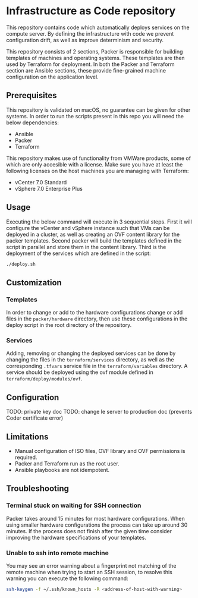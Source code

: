 # Infrastructure as Code repository

This repository contains code which automatically deploys services on the compute server. By defining the infrastructure with code we prevent configuration drift, as well as improve determinism and security.

This repository consists of 2 sections, Packer is responsible for building templates of machines and operating systems. These templates are then used by Terraform for deployment. In both the Packer and Terraform section are Ansible sections, these provide fine-grained machine configuration on the application level.

## Prerequisites

This repository is validated on macOS, no guarantee can be given for other systems. In order to run the scripts present in this repo you will need the below dependencies:

- Ansible
- Packer
- Terraform

This repository makes use of functionality from VMWare products, some of which are only accesible with a license. Make sure you have at least the following licenses on the host machines you are managing with Terraform:

- vCenter 7.0 Standard
- vSphere 7.0 Enterprise Plus

## Usage

Executing the below command will execute in 3 sequential steps. First it will configure the vCenter and vSphere instance such that VMs can be deployed in a cluster, as well as creating an OVF content library for the packer templates. Second packer will build the templates defined in the script in parallel and store them in the content library. Third is the deployment of the services which are defined in the script:

```sh
./deploy.sh
```

## Customization

### Templates

In order to change or add to the hardware configurations change or add files in the `packer/hardware` directory, then use these configurations in the deploy script in the root directory of the repository.

### Services

Adding, removing or changing the deployed services can be done by changing the files in the `terraform/services` directory, as well as the corresponding `.tfvars` service file in the `terraform/variables` directory. A service should be deployed using the ovf module defined in `terraform/deploy/modules/ovf`.

## Configuration

TODO: private key doc
TODO: change le server to production doc (prevents Coder certificate error)

## Limitations

- Manual configuration of ISO files, OVF library and OVF permissions is required.
- Packer and Terraform run as the root user.
- Ansible playbooks are not idempotent.

## Troubleshooting

### Terminal stuck on waiting for SSH connection

Packer takes around 15 minutes for most hardware configurations. When using smaller hardware configurations the process can take up around 30 minutes. If the process does not finish after the given time consider improving the hardware specifications of your templates.

### Unable to ssh into remote machine

You may see an error warning about a fingerprint not matching of the remote machine when trying to start an SSH session, to resolve this warning you can execute the following command:

```sh
ssh-keygen -f ~/.ssh/known_hosts -R <address-of-host-with-warning>
```
